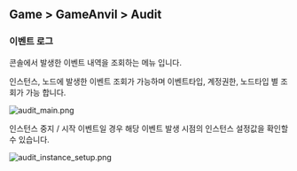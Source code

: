 ## Game > GameAnvil > Audit

### 이벤트 로그

콘솔에서 발생한 이벤트 내역을 조회하는 메뉴 입니다. 

인스턴스, 노드에 발생한 이벤트 조회가 가능하며 이벤트타입, 계정권한, 노드타입 별 조회가 가능 합니다. 

![audit_main.png](https://static.toastoven.net/prod_gameanvil/images/audit_main.png)

인스턴스 중지 / 시작 이벤트일 경우 해당 이벤트 발생 시점의 인스턴스 설정값을 확인할 수 있습니다. 

![audit_instance_setup.png](https://static.toastoven.net/prod_gameanvil/images/audit_instance_setup.png)